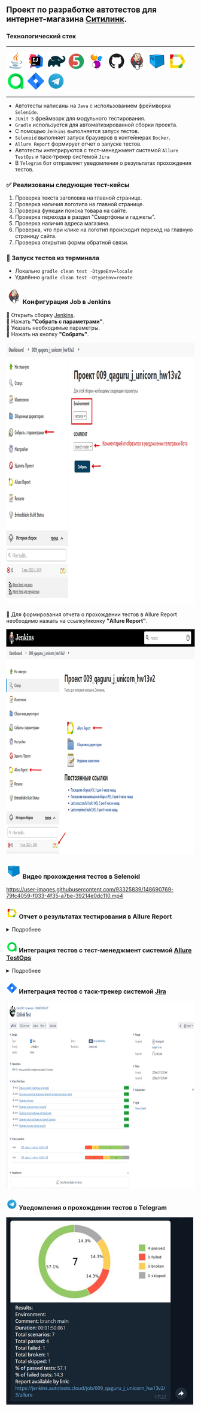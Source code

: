 ## Проект по разработке автотестов для интернет-магазина [Ситилинк](https://www.citilink.ru/ "Ситилинк").
### Технологический стек
________
<img src="src/test/resources/logo/Java.svg" width="50" height="50"/> <img src="src/test/resources/logo/Intelij_IDEA.svg" width="50" height="50"/> <img src="src/test/resources/logo/Gradle.svg" width="50" height="50"/> <img src="src/test/resources/logo/JUnit5.svg" width="50" height="50"/> <img src="src/test/resources/logo/Selenide.svg" width="50" height="50"/> <img src="src/test/resources/logo/GitHub.svg" width="50" height="50"/> <img src="src/test/resources/logo/Jenkins.svg" width="50" height="50"/> <img src="src/test/resources/logo/Selenoid.svg" width="50" height="50"/> <img src="src/test/resources/logo/Allure_Report.svg" width="50" height="50"/> <img src="src/test/resources/logo/Allure_TestOps.svg" width="50" height="50"/> <img src="src/test/resources/logo/Jira.svg" width="50" height="50"/> <img src="src/test/resources/logo/Telegram.svg" width="50" height="50"/>

-----
* Автотесты написаны на ``Java`` с использованием фреймворка ``Selenide``.
* ``JUnit 5`` фреймворк для модульного тестирования.
* ``Gradle`` используется для автоматизированной сборки проекта.
* С помощью ``Jenkins`` выполняется запуск тестов.
* ``Selenoid`` выполняет запуск браузеров в контейнерах ``Docker``.
* ``Allure Report`` формирует отчет о запуске тестов.
* Автотесты интегрируются с тест-менеджмент системой ``Allure TestOps`` и таск-трекер системой ``Jira``
* В ``Telegram`` бот отправляет уведомления о результатах прохождения тестов.

### ✅  Реализованы следующие тест-кейсы
1. Проверка текста заголовка на главной странице.
2. Проверка наличия логотипа на главной странице.
3. Проверка функции поиска товара на сайте.
4. Проверка перехода в раздел "Смартфоны и гаджеты".
5. Проверка наличия адреса магазина.
6. Проверка, что при клике на логотип происходит переход на главную страницу сайта.
7. Проверка открытия формы обратной связи.

### 🚀 Запуск тестов из терминала
* Локально ``gradle clean test -DtypeEnv=locale``
* Удалённо ``gradle clean test -DtypeEnv=remote``

### <img src="src/test/resources/logo/Jenkins.svg" width="40" height="40"/> Конфигурация Job в Jenkins 
🔴 Открыть сборку [Jenkins](https://jenkins.autotests.cloud/job/009_qaguru_j_unicorn_hw13v2/build?delay=0sec).  
🔴 Нажать **"Собрать с параметрами"**.  
🔴 Указать необходимые параметры.  
🔴 Нажать на кнопку **"Собрать"**.  

<img src="src/test/resources/screenshots/Jenkins parameters.jpg" width="1000" height="700"/>  

🔴 Для формирования отчета о прохождении тестов в Allure Report необходимо нажать на ссылку/иконку **"Allure Report"**.  

<img src="src/test/resources/screenshots/allure report1.jpg" width="1000" height="600"/>  

### <img src="src/test/resources/logo/Selenoid.svg" width="40" height="40"/> Видео прохождения тестов в Selenoid  


<https://user-images.githubusercontent.com/93325839/148690769-79fc4059-f033-4f35-a7be-39214e0dc110.mp4>


### <img src="src/test/resources/logo/Allure_Report.svg" width="30" height="30"/> Отчет о результатах тестирования в Allure Report

<details>
  <summary>Подробнее</summary>  

  
**1.** Страница «Overview».

<img src="src/test/resources/screenshots/allure report2.jpg" width="800" height="400"/>  
  

    
  
**2.** Страница «Categories».  

Данная страница предоставляет информацио о распределении дефектов по их видам.

<img src="src/test/resources/screenshots/allure report3.jpg" width="800" height="400"/>  

    
  
**3.** Страница «Suites».  

На данной странице представляется распределение выполнявшихся тестов по тестовым наборам или классам, в которых находятся тестовые методы.

<img src="src/test/resources/screenshots/allure report4.jpg" width="800" height="400"/>  

    
  
**4.** Страница «Graphs».

На этой странице можно получить информацию о тестовом прогоне в графическом виде: статус прогона, распределение тестов по их критичности, длительности прохождения, перезапусках, категориях дефектах.  

<img src="src/test/resources/screenshots/allure report5.jpg" width="800" height="400"/>  

    
  
**5.** Страница «Timeline».  

Данная страница визуализирует временные рамки прохождения каждого теста.  

<img src="src/test/resources/screenshots/allure report6.jpg" width="800" height="400"/>  

</details>  

### <img src="src/test/resources/logo/Allure_TestOps.svg" width="30" height="30"/> Интеграция тестов c тест-менеджмент системой [Allure TestOps](https://allure.autotests.cloud/project/862/dashboards)

<details>
  <summary>Подробнее</summary> 

  
📎 **Dashboards.**  

<img src="src/test/resources/screenshots/testops_dashboards.jpg" width="800" height="400"/>  
  
  

📎 **Test cases.**  

<img src="src/test/resources/screenshots/testops_testcases.jpg" width="800" height="400"/>  
  
  

📎 **Launches. Запуски тестов.**  

<img src="src/test/resources/screenshots/launches.jpg" width="800" height="400"/>  
  
  

</details>  

### <img src="src/test/resources/logo/Jira.svg" width="30" height="30"/> Интеграция тестов c таск-трекер системой [Jira](https://jira.autotests.cloud/browse/HOMEWORK-287)  

<img src="src/test/resources/screenshots/jiratask.jpg" width="1000" height="500"/>  
 

### <img src="src/test/resources/logo/Telegram.svg" width="30" height="30"/> Уведомления о прохождении тестов в Telegram  

<img src="src/test/resources/screenshots/telegram_bot.jpg" width="500" height="500"/>  









